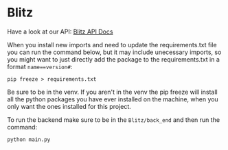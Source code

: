 # Blitz

Have a look at our API: [Blitz API Docs](https://docs.google.com/document/d/1V7tAEWFc4g3TUQ56RxynFtgaskrnDlN5cOnF10XN2Zs/edit?usp=sharing)

When you install new imports and need to update the requirements.txt file you can run the command below, but it may include unecessary imports, so you might want to just directly add the package to the requirements.txt in a format `name==version#`:
```
pip freeze > requirements.txt
```
Be sure to be in the venv. If you aren't in the venv the pip freeze will install all
the python packages you have ever installed on the machine, when you only want the ones installed for this project.

To run the backend make sure to be in the `Blitz/back_end` and then run the command:
```
python main.py
```
